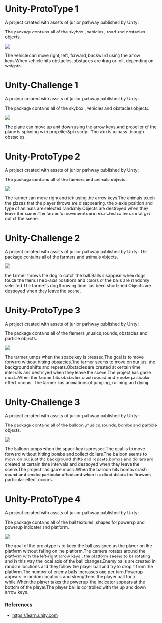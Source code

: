 # Unity-ProtoType 1


A project created with  assets of junior pathway published by Unity:

The package contains all of the skybox , vehicles , road and obstacles objects.

![](ProtoType1.gif)


The vehicle can move right, left, forward, backward using the arrow keys.When vehicle hits obstacles, obstacles are drag or roll, depending on weights.

# Unity-Challenge 1

A project created with  assets of junior pathway published by Unity:

The package contains all of the skybox , vehicles and obstacles objects.

![](Challenge1.gif)

The plane can move up and down using the arrow keys.And propeller of the plane is spinning with propellerSpin script. The aim is to pass through obstacles.

# Unity-ProtoType 2

A project created with  assets of junior pathway published by Unity:

The package contains all of the farmers and animals objects.

![](ProtoType2.gif)

The farmer can move right and left using the arrow keys.The animals touch the pizzas that the player throws are disappearing.
the x-axis position and type of animals are selected randomly.Objects are destroyed when they leave the scene.The farmer's movements are restricted so he cannot get out of the scene.

# Unity-Challenge 2

A project created with  assets of junior pathway published by Unity:
The package contains all of the farmers and animals objects.

![](Challenge2.gif)

the farmer throws the dog to catch the ball.Balls disappear when dogs touch the them.The x-axis positions and colors of the balls are randomly selected.The farmer's dog throwing time has been shortened.Objects are destroyed when they leave the scene.

# Unity-ProtoType 3

A project created with  assets of junior pathway published by Unity:

The package contains all of the farmers ,musics,sounds, obstacles and particle objects.

![](ProtoType3.gif)


The farmer jumps when the space key is pressed.The goal is to move forward without hitting obstacles.The farmer seems to move on but just the background shifts and repeats.Obstacles are created at certain time intervals and destroyed when they leave the scene.The project has game music.When the farmer hits obstacles crash sound and smoke particular effect occurs. The farmer has animations of jumping, running and dying.

# Unity-Challenge 3

A project created with  assets of junior pathway published by Unity:

The package contains all of the balloon ,musics,sounds, bombs and particle objects.

![](Challenge3.gif)


The balloon jumps when the space key is pressed.The goal is to move forward without hitting bombs and collect dollars.The balloon seems to move on but just the background shifts and repeats.bombs and dollars are created at certain time intervals and destroyed when they leave the scene.The project has game music.When the balloon hits bombs crash sound and smoke particular effect and when it collect dolars the firework particular effect occurs.




# Unity-ProtoType 4

A project created with  assets of junior pathway published by Unity:

The package contains all of the ball textures ,shapes for powerup and powerup indicater and platform.

![](ProtoType4.gif)



The goal of the prototype is to keep the ball assigned as the player on the platform without falling on the platform.The camera rotates around the platform with the left-right arrow keys , the platform seems to be rotating and in this way the local axis of the ball changes.Enemy balls are created in random locations and they follow the player ball and try to drop it from the platform.The number of enemy balls increases one per turn.Powerup appears in random locations and strengthens the player ball for a while.When the player takes the powerup, the indicator appears at the bottom of the player.The player ball is controlled with the up and down arrow keys.





 
### References

- https://learn.unity.com


